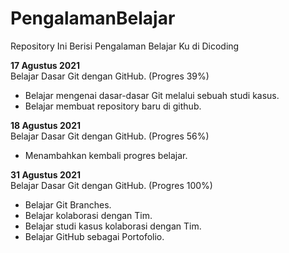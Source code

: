 # PengalamanBelajar
Repository Ini Berisi Pengalaman Belajar Ku di Dicoding

**17 Agustus 2021**<br>
Belajar Dasar Git dengan GitHub. (Progres 39%)
* Belajar mengenai dasar-dasar Git melalui sebuah studi kasus.
* Belajar membuat repository baru di github.

**18 Agustus 2021**<br>
Belajar Dasar Git dengan GitHub. (Progres 56%)
* Menambahkan kembali progres belajar.

**31 Agustus 2021**<br>
Belajar Dasar Git dengan GitHub. (Progres 100%)
* Belajar Git Branches.
* Belajar kolaborasi dengan Tim.
* Belajar studi kasus kolaborasi dengan Tim.
* Belajar GitHub sebagai Portofolio.
